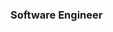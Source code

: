 ### Software Engineer

<!--
**AustinRado/AustinRado** is a ✨ _special_ ✨ repository because its `README.md` (this file) appears on your GitHub profile.

Software Engineer

-->
